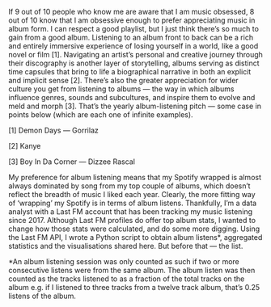 If 9 out of 10 people who know me are aware that I am music obsessed, 8 out of 10 know that I am obsessive enough to prefer appreciating music in album form. I can respect a good playlist, but I just think there’s so much to gain from a good album. Listening to an album front to back can be a rich and entirely immersive experience of losing yourself in a world, like a good novel or film [1]. Navigating an artist’s personal and creative journey through their discography is another layer of storytelling, albums serving as distinct time capsules that bring to life a biographical narrative in both an explicit and implicit sense [2]. There’s also the greater appreciation for wider culture you get from listening to albums — the way in which albums influence genres, sounds and subcultures, and inspire them to evolve and meld and morph [3]. That’s the yearly album-listening pitch — some case in points below (which are each one of infinite examples).

[1] Demon Days — Gorrilaz

[2] Kanye

[3] Boy In Da Corner — Dizzee Rascal

My preference for album listening means that my Spotify wrapped is almost always dominated by song from my top couple of albums, which doesn’t reflect the breadth of music I liked each year. Clearly, the more fitting way of ‘wrapping’ my Spotify is in terms of album listens. Thankfully, I’m a data analyst with a Last FM account that has been tracking my music listening since 2017. Although Last FM profiles do offer top album stats, I wanted to change how those stats were calculated, and do some more digging. Using the Last FM API, I wrote a Python script to obtain album listens*, aggregated statistics and the visualisations shared here. But before that — the list.

*An album listening session was only counted as such if two or more consecutive listens were from the same album. The album listen was then counted as the tracks listened to as a fraction of the total tracks on the album e.g. if I listened to three tracks from a twelve track album, that’s 0.25 listens of the album.
